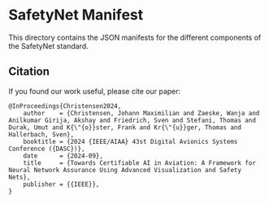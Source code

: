 <!--
SPDX-FileCopyrightText: 2024 German Aerospace Center (DLR) <https://dlr.de>

SPDX-License-Identifier: MIT
-->

# SafetyNet Manifest

This directory contains the JSON manifests for the different components of the SafetyNet standard.

## Citation

If you found our work useful, please cite our paper:

```text
@InProceedings{Christensen2024,
    author    = {Christensen, Johann Maximilian and Zaeske, Wanja and Anilkumar Girija, Akshay and Friedrich, Sven and Stefani, Thomas and Durak, Umut and K{\"{o}}ster, Frank and Kr{\"{u}}ger, Thomas and Hallerbach, Sven},
    booktitle = {2024 {IEEE/AIAA} 43st Digital Avionics Systems Conference ({DASC})},
    date      = {2024-09},
    title     = {Towards Certifiable AI in Aviation: A Framework for Neural Network Assurance Using Advanced Visualization and Safety Nets},
    publisher = {{IEEE}},
}
```
